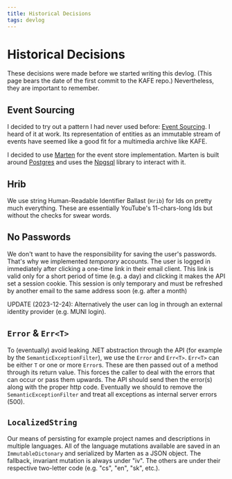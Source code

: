 ```yaml
---
title: Historical Decisions
tags: devlog
---
```


# Historical Decisions

These decisions were made before we started writing this devlog.
(This page bears the date of the first commit to the KAFE repo.)
Nevertheless, they are important to remember.

## Event Sourcing

I decided to try out a pattern I had never used before: [Event Sourcing](https://www.eventstore.com/blog/what-is-event-sourcing).
I heard of it at work.
Its representation of entities as an immutable stream of events have seemed like a good fit for a multimedia archive like KAFE.

I decided to use [Marten](https://martendb.io/) for the event store implementation.
Marten is built around [Postgres](https://www.postgresql.org/) and uses the [Npgsql](https://www.npgsql.org/) library to interact with it.

## Hrib

We use string Human-Readable Identifier Ballast (`Hrib`) for Ids on pretty much everything.
These are essentially YouTube's 11-chars-long Ids but without the checks for swear words.

## No Passwords

We don't want to have the responsibility for saving the user's passwords.
That's why we implemented _temporary_ accounts.
The user is logged in immediately after clicking a one-time link in their email client.
This link is valid only for a short period of time (e.g. a day) and clicking it makes the API set a session cookie.
This session is only temporary and must be refreshed by another email to the same address soon (e.g. after a month)

UPDATE (2023-12-24): Alternatively the user can log in through an external identity provider (e.g. MUNI login).

## `Error` & `Err<T>`

To (eventually) avoid leaking .NET abstraction through the API (for example by the `SemanticExceptionFilter`), we use the `Error` and `Err<T>`. `Err<T>` can be either `T` or one or more `Error`s.
These are then passed out of a method through its return value.
This forces the caller to deal with the errors that can occur or pass them upwards.
The API should send then the error(s) along with the proper http code.
Eventually we should to remove the `SemanticExceptionFilter` and treat all exceptions as internal server errors (500).

## `LocalizedString`

Our means of persisting for example project names and descriptions in multiple languages.
All of the language mutations available are saved in an `ImmutableDictonary` and serialized by Marten as a JSON object.
The fallback, invariant mutation is always under "iv".
The others are under their respective two-letter code (e.g. "cs", "en", "sk", etc.).
